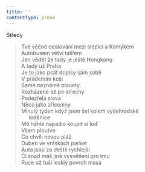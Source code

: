 ```yaml
---
title: ''
contentType: prose
---
```


Středy

> Tvé věčné cestování mezi slepicí a Kamýkem  
> Autobusem větví talířem  
> Jen vědět že tady je ještě Hongkong  
> A tady už Praha  
> Je to jako psát dopisy sám sobě  
> V prádelním koši  
> Samé neznámé planety  
> Rozházené až po střechy  
> Podezřelá slova  
> Něco jako zříceniny  
> Minulý týden když jsem šel kolem vyšehradské  
>      loděnice  
> Mě náhle napadlo koupit si loď  
> Všem ploutve  
> Co chvíli novou pláž  
> Duben ve vráskách parket  
> Auta jsou za deště rychlejší  
> Či snad máš jiné vysvětlení pro tmu  
> Ruce už tuší lesklý povrch masa
